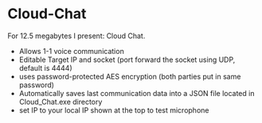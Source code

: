 # Cloud-Chat
For 12.5 megabytes I present: Cloud Chat.
- Allows 1-1 voice communication
- Editable Target IP and socket (port forward the socket using UDP, default is 4444)
- uses password-protected AES encryption (both parties put in same password)
- Automatically saves last communication data into a JSON file located in Cloud_Chat.exe directory
- set IP to your local IP shown at the top to test microphone

